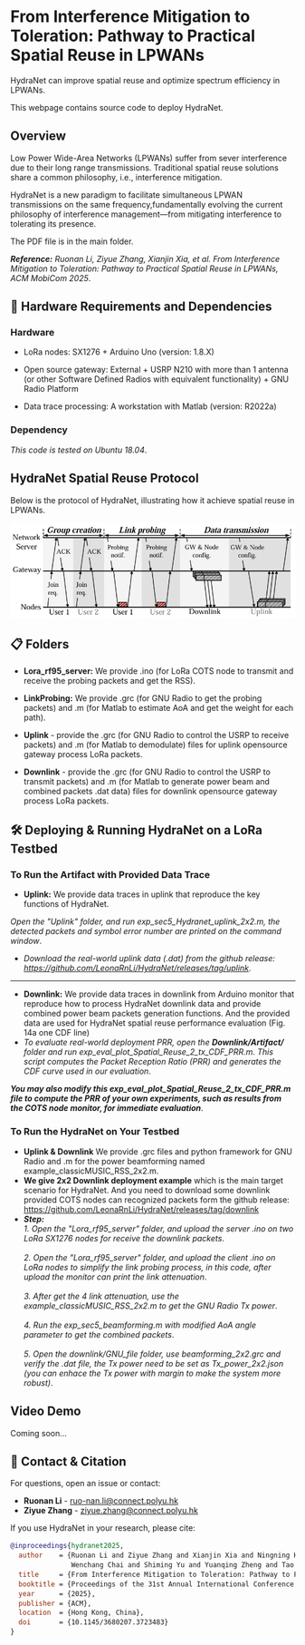 # From Interference Mitigation to Toleration: Pathway to Practical Spatial Reuse in LPWANs
HydraNet can improve spatial reuse and optimize spectrum efficiency in LPWANs.

This webpage contains source code to deploy HydraNet.


## Overview
Low Power Wide-Area Networks (LPWANs) suffer from sever interference due to their long range transmissions. Traditional spatial reuse solutions share a common philosophy, i.e., interference mitigation. 

HydraNet is a new paradigm to facilitate simultaneous LPWAN transmissions on the same frequency,fundamentally evolving the current philosophy of interference management—from mitigating interference to tolerating its presence.

The PDF file is in the main folder.

***Reference:***
*Ruonan Li, Ziyue Zhang, Xianjin Xia, et al. From Interference Mitigation to Toleration: Pathway to Practical Spatial Reuse in LPWANs, ACM MobiCom 2025*. 
## 📌 Hardware Requirements and Dependencies
### Hardware
- LoRa nodes: SX1276 + Arduino Uno (version: 1.8.X)

- Open source gateway: External + USRP N210 with more than 1 antenna (or other Software Defined Radios with equivalent functionality) + GNU Radio Platform

- Data trace processing: A workstation with Matlab (version: R2022a)
### Dependency
*This code is tested on Ubuntu 18.04*.
## HydraNet Spatial Reuse Protocol
Below is the protocol of HydraNet, illustrating how it achieve spatial reuse in LPWANs.

<div align="center">
    <img src="Spatial_reuse_protocol.jpg" alt="HydraNet Spatial Reuse Protocol" width="600">
</div>

## 📋 Folders
- **Lora_rf95_server:** We provide .ino (for LoRa COTS node to transmit and receive the probing packets and get the RSS).
  
- **LinkProbing:** We provide .grc (for GNU Radio to get the probing packets) and .m (for Matlab to estimate AoA and get the weight for each path).

- **Uplink** - provide the .grc (for GNU Radio to control the USRP to receive packets) and .m (for Matlab to demodulate) files for uplink opensource gateway process LoRa packets.

- **Downlink** - provide the .grc (for GNU Radio to control the USRP to transmit packets) and .m (for Matlab to generate power beam and combined packets .dat data) files for downlink opensource gateway process LoRa packets.
  
## 🛠 Deploying & Running HydraNet on a LoRa Testbed
### **To Run the Artifact with Provided Data Trace**  

- **Uplink:** We provide data traces in uplink that reproduce the key functions of HydraNet.

*Open the "Uplink" folder, and run exp_sec5_Hydranet_uplink_2x2.m, the detected packets and symbol error number are printed on the command window*.
- *Download the real-world uplink data (.dat) from the github release: https://github.com/LeonaRnLi/HydraNet/releases/tag/uplink*.
---
- **Downlink:** We provide data traces in downlink from Arduino monitor that reproduce how to process HydraNet downlink data and provide combined power beam packets generation functions. And the provided data are used for HydraNet spatial reuse performance evaluation (Fig. 14a one CDF line)
- *To evaluate real-world deployment PRR, open the **Downlink/Artifact/** folder and run exp_eval_plot_Spatial_Reuse_2_tx_CDF_PRR.m. This script computes the Packet Reception Ratio (PRR) and generates the CDF curve used in our evaluation*.

***You may also modify this exp_eval_plot_Spatial_Reuse_2_tx_CDF_PRR.m file to compute the PRR of your own experiments, such as results from the COTS node monitor, for immediate evaluation***.

### **To Run the HydraNet on Your Testbed**
- **Uplink & Downlink** We provide .grc files and python framework for GNU Radio and .m for the power beamforming named example_classicMUSIC_RSS_2x2.m.
- **We give 2x2 Downlink deployment example** which is the main target scenario for HydraNet. And you need to download some downlink provided COTS nodes can recognized packets form the github release: https://github.com/LeonaRnLi/HydraNet/releases/tag/downlink
- ***Step:***  
*1. Open the "Lora_rf95_server" folder, and upload the server .ino on two LoRa SX1276 nodes for receive the downlink packets*.  <br>  
*2. Open the "Lora_rf95_server" folder, and upload the client .ino on LoRa nodes to simplify the link probing process, in this code, after upload the monitor can print the link attenuation*.<br>  
*3. After get the 4 link attenuation, use the example_classicMUSIC_RSS_2x2.m to get the GNU Radio Tx power*.<br>  
*4. Run the exp_sec5_beamforming.m with modified AoA angle parameter to get the combined packets*.<br>  
*5. Open the downlink/GNU_file folder, use beamforming_2x2.grc and verify the .dat file, the Tx power need to be set as Tx_power_2x2.json (you can enhace the Tx power with margin to make the system more robust)*.<br>  

## Video Demo
Coming soon...

## 📢 Contact & Citation
For questions, open an issue or contact:

- **Ruonan Li** - ruo-nan.li@connect.polyu.hk  
- **Ziyue Zhang** - ziyue.zhang@connect.polyu.hk  

If you use HydraNet in your research, please cite:

```bibtex
@inproceedings{hydranet2025,
  author    = {Ruonan Li and Ziyue Zhang and Xianjin Xia and Ningning Hou and 
               Wenchang Chai and Shiming Yu and Yuanqing Zheng and Tao Gu},
  title     = {From Interference Mitigation to Toleration: Pathway to Practical Spatial Reuse in LPWANs},
  booktitle = {Proceedings of the 31st Annual International Conference on Mobile Computing and Networking (ACM MobiCom ’25)},
  year      = {2025},
  publisher = {ACM},
  location  = {Hong Kong, China},
  doi       = {10.1145/3680207.3723483}
}
